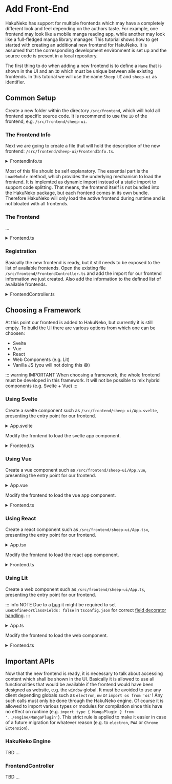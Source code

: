 # Add Front-End

HakuNeko has support for multiple frontends which may have a completely different look and feel depending on the authors taste.
For example, one frontend may look like a mobile manga reading app, while another may look like a full-fledged manga library manager.
This tutorial shows how to get started with creating an additional new frontend for HakuNeko.
It is assumed that the corresponding development environment is set up and the source code is present in a local repository.

The first thing to do when adding a new frontend is to define a `Name` that is shown in the UI and an `ID` which must be unique between alle existing frontends.
In this tutorial we will use the name `Sheep UI` and `sheep-ui` as identifier.

## Common Setup

Create a new folder within the directory `/src/frontend`, which will hold all frontend specific source code.
It is recommend to use the `ID` of the frontend, e.g. `/src/frontend/sheep-ui`.

### The Frontend Info

Next we are going to create a file that will hold the description of the new frontend: `/src/frontend/sheep-ui/FrontendInfo.ts`.

<details>
<summary>FrontendInfo.ts</summary>

```typescript
import type { IFrontendInfo } from '../IFrontend';

export const Info: IFrontendInfo = {
    ID: 'sheep-ui',
    Label: 'Sheep UI',
    Description: 'A sample tutorial frontend targeting developers ...',
    Screenshots: [],
    LoadModule: async () => (await import('./Frontend')).default
};
```

</details>

Most of this file should be self explanatory.
The essential part is the `LoadModule` method, which provides the underlying mechanism to load the frontend.
It is implemted as dynamic import instead of a static import to support code splitting.
That means, the frontend itself is not bundled into the HakuNeko package, but each frontend comes in its own bundle.
Therefore HakuNeko will only load the active frontend during runtime and is not bloated with all frontends.

### The Frontend

...

<details>
<summary>Frontend.ts</summary>

```typescript
import type { IWindowController } from '../WindowController';
import type { IFrontendModule } from '../IFrontend';

class SheepUI implements IFrontendModule {
    async Render(root: HTMLElement, windowController: IWindowController): Promise<void> {
        const app = document.createElement('div');
        app.textContent = 'Sheep UI Frontend';
        // Mount frontend into the given root node
        root.replaceChildren(app);
        // Wait for frontend to be loaded and rendered
        await new Promise(resolve => setTimeout(resolve, 2500));
    }
}

export default new SheepUI();
```

</details>

### Registration

Basically the new frontend is ready, but it still needs to be exposed to the list of available frontends.
Open the existing file `/src/frontend/FrontendController.ts` and add the import for our frontend information we just created.
Also add the information to the defined list of available frontends.

<details>
<summary>FrontendController.ts</summary>

```typescript
/* some other code */
import { Info as InfoSheepUI } from './sheep-ui/FrontendInfo';
/* some other code */
const frontendList: IFrontendInfo[] = [
    /* some other code */
    InfoSheepUI
];
/* some other code */
```

</details>

## Choosing a Framework

At this point our frontend is added to HakuNeko, but currently it is still empty.
To build the UI there are various options from which one can be choosen:

- Svelte
- Vue
- React
- Web Components (e.g. Lit)
- Vanilla JS (you will not doing this 😅)

::: warning IMPORTANT
When choosing a framework, the whole frontend must be developed in this framework. It will not be possible to mix hybrid components (e.g. Svelte + Vue)
:::

### Using Svelte

Create a svelte component such as `/src/frontend/sheep-ui/App.svelte`, presenting the entry point for our frontend.

<details>
<summary>App.svelte</summary>

```svelte
<script lang="ts">
	let count: number = 0;
	function increment() {
		count++;
	}
</script>

<style>
    #container {
        height: 100%;
        padding: 2em;
        text-align: center;
        background-color: lightgrey;
    }
    button {
        padding: 0.5em;
    }
</style>

<div id="container">
    <h3>Hello Svelte Button</h3>
    <button on:click={increment}>
        Clicked {count} {count === 1 ? 'time' : 'times'}
    </button>
</div>
```

</details>

Modify the frontend to load the svelte app component.

<details>
<summary>Frontend.ts</summary>

```typescript
import type { IWindowController } from '../WindowController';
import type { IFrontendModule } from '../IFrontend';
import App from './App.svelte';

class SampleSvelte implements IFrontendModule {
    async Render(root: HTMLElement, windowController: IWindowController): Promise<void> {
        // Mount svelte app
        new App({ target: root, props: {} });
        // Wait for frontend to be loaded and rendered
        await new Promise(resolve => setTimeout(resolve, 2500));
    }
}

export default new SampleSvelte();
```

</details>

### Using Vue

Create a vue component such as `/src/frontend/sheep-ui/App.vue`, presenting the entry point for our frontend.

<details>
<summary>App.vue</summary>

```vue
<script setup lang="ts">
    import { ref } from 'vue';

    const count = ref(0);
    const increment = () => {
        count.value++;
    };
</script>

<style scoped>
    #container {
        height: 100%;
        padding: 2em;
        text-align: center;
        background-color: lightgrey;
    }
    button {
        padding: 0.5em;
    }
</style>

<template>
    <div id="container">
        <h3>Hello Vue Button</h3>
        <button @click="increment">
            Clicked {{ count }} {{ count === 1 ? 'time' : 'times' }}
        </button>
    </div>
</template>
```

</details>

Modify the frontend to load the vue app component.

<details>
<summary>Frontend.ts</summary>

```typescript
import { createApp } from 'vue';
import type { IWindowController } from '../WindowController';
import type { IFrontendModule } from '../IFrontend';
import App from './App.vue';

class SampleVue implements IFrontendModule {
    async Render(root: HTMLElement, windowController: IWindowController): Promise<void> {
        // Mount vue app
        createApp(App).mount(root);
        // Wait for frontend to be loaded and rendered
        await new Promise(resolve => setTimeout(resolve, 2500));
    }
}

export default new SampleVue();
```

</details>

### Using React

Create a react component such as `/src/frontend/sheep-ui/App.tsx`, presenting the entry point for our frontend.

<details>
<summary>App.tsx</summary>

```tsx
// TODO: Currently svelte-check transforms all .svelte components to .tsx representations to leverage typescripts tsx capabilities,
//       svelte-check also uses its own type definitions for the transformed .tsx (which are not compatible with the definitions from react)
//       See: https://github.com/sveltejs/language-tools/blob/master/packages/svelte2tsx/svelte-jsx.d.ts
//       As a result, svelte-check will report false positives when type checking real react TSX components ...
//       Further reading: https://github.com/sveltejs/language-tools/issues/1256#issuecomment-983371138
//       Temporary solution: use '--use-new-transformation' flag for svelte-check

import * as React from 'react';
import { CSSProperties, useState } from 'react';

const styles: { [key: string]: CSSProperties } = {
    container: {
        height: '100%',
        padding: '2em',
        textAlign: 'center',
        backgroundColor: 'lightgrey'
    },
    button: {
        padding: '0.5em'
    }
};

export default function App() {

    const [ count, setCount ] = useState(0);

    return (
        <div style={styles.container}>
            <h3>Hello React Button</h3>
            <button style={styles.button} onClick={() => setCount(count + 1)}>
                Clicked: {count}
            </button>
        </div>
    );
}
```

</details>

Modify the frontend to load the react app component.

<details>
<summary>Frontend.ts</summary>

```typescript
import { createElement } from 'react';
import { createRoot } from 'react-dom/client';
import type { IFrontendModule } from '../IFrontend';
//import type { IWindowController } from '../WindowController';
import App from './App';

class SampleReact implements IFrontendModule {
    async Render(root: HTMLElement/*, windowController: IWindowController*/): Promise<void> {
        const app = createElement(App as React.FunctionComponent<JSX.Element>);
        createRoot(root).render(app);
        // wait for frontend to be loaded and rendered
        await new Promise(resolve => setTimeout(resolve, 2500));
    }
}

export default new SampleReact();
```

</details>

### Using Lit

Create a web component such as `/src/frontend/sheep-ui/App.ts`, presenting the entry point for our frontend.

::: info NOTE
Due to a [bug](https://github.com/lit/lit/issues/2716) it might be required to set `useDefineForClassFields: false` in `tsconfig.json` for correct [field decorator handling](https://github.com/microsoft/TypeScript/issues/48814).
:::

<details>
<summary>App.ts</summary>

```typescript
import { LitElement, html, css } from 'lit';
import { customElement, state } from 'lit/decorators.js';

@customElement('lit-app')
export default class App extends LitElement {

    static styles = css`
        :host {
            display: block;
            height: 100%;
            background-color: lightgrey;
        }
        #container {
            padding: 2em;
            text-align: center;
        }
        button {
            padding: 0.5em;
        }
    `;

    @state()
    private count = 0;

    private increment(): void {
        this.count++;
    }

    render() {
        return html`
            <div id="container">
                <h3>Hello Lit Button</h3>
                <button @click=${this.increment}>
                    Clicked ${this.count} ${ this.count === 1 ? 'time' : 'times' }
                </button>
            </div>
        `;
    }
}
```

</details>

Modify the frontend to load the web component.

<details>
<summary>Frontend.ts</summary>

```typescript
import type { IWindowController } from '../WindowController';
import type { IFrontendModule } from '../IFrontend';
import App from './App';

class SampleLit implements IFrontendModule {
    async Render(root: HTMLElement, windowController: IWindowController): Promise<void> {
        root.appendChild(new App());
    }
}

export default new SampleLit();
```

</details>

## Important APIs

Now that the new frontend is ready, it is necessary to talk about accessing content which shall be shown in the UI.
Basically it is allowed to use all functionalities that would be available if the frontend would have been designed as website, e.g. the `window` global.
It must be avoided to use any client depending globals such as `electron`, `nw` or `import os from 'os'`!
Any such calls must only be done through the HakuNeko engine.
Of course it is allowed to import various types or modules for compilation since this have no effect on runtime (e.g. `import type { MangaPlugin } from '../engine/MangaPlugin'`).
This strict rule is applied to make it easier in case of a future migration for whatever reason (e.g. to `electron`, `PWA` or `Chrome Extension`).

### HakuNeko Engine

TBD ...

### FrontendController

TBD ...